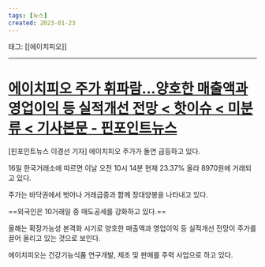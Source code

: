 ```yaml
---
tags: [뉴스]
created: 2023-01-23
---
```


태그: [[에이치피오]]

___

# [에이치피오 주가 휘파람...양호한 매출액과 영업이익 등 실적개선 전망 < 핫이슈 < 미분류 < 기사본문 - 핀포인트뉴스](https://www.pinpointnews.co.kr/news/articleView.html?idxno=169261)
[핀포인트뉴스 이경선 기자] 에이치피오 주가가 돌연 급등하고 있다.

16일 한국거래소에 따르면 이날 오전 10시 14분 현재 23.37% 올라 8970원에 거래되고 있다.

주가는 바닥권에서 벗어나 거래급증과 함께 장대양봉을 나타내고 있다.

==외국인은 10거래일 중 매도공세를 강화하고 있다.==

올해는 확장가능성 본격화 시기로 양호한 매출액과 영업이익 등 실적개선 전망이 주가를 끌어 올리고 있는 것으로 보인다.

에이치피오는 건강기능식품 연구개발, 제조 및 판매를 주력 사업으로 하고 있다.
